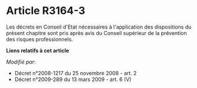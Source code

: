 # Article R3164-3

Les décrets en Conseil d'Etat nécessaires à l'application des dispositions du présent chapitre sont pris après avis du
Conseil supérieur de la prévention des risques professionnels.

**Liens relatifs à cet article**

_Modifié par_:

  - Décret n°2008-1217 du 25 novembre 2008 - art. 2
  - Décret n°2009-289 du 13 mars 2009 - art. 6 (V)
